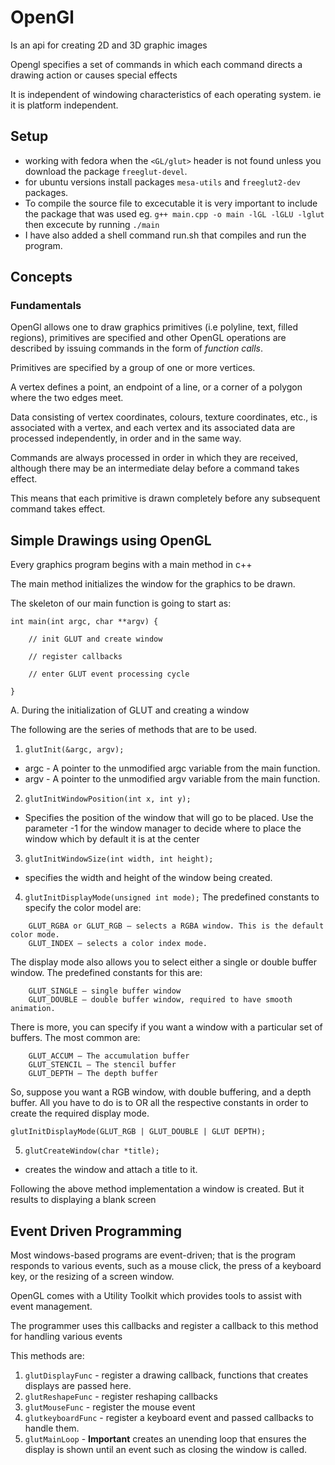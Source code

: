 # OpenGl
Is an api for creating 2D and 3D graphic images

Opengl specifies a set of commands in which each command directs a drawing action or causes special effects

It is independent of windowing characteristics of each operating system. ie it is platform independent.

## Setup
- working with fedora when the `<GL/glut>` header is not found unless you download the package `freeglut-devel`. 
- for ubuntu versions install packages `mesa-utils` and `freeglut2-dev` packages.
- To compile the source file to excecutable it is very important to include the package that was used eg. `g++ main.cpp -o main -lGL -lGLU -lglut` then excecute by running `./main`
- I have also added a shell command run.sh that compiles and run the program.

## Concepts
### Fundamentals
OpenGl allows one to draw graphics primitives (i.e polyline, text, filled regions), primitives are specified and other OpenGL operations are described by issuing commands in the form of *function calls*.

Primitives are specified by a group of one or more vertices.

A vertex defines a point, an endpoint of a line, or a corner of a polygon where the two edges meet.

Data consisting of vertex coordinates, colours, texture coordinates, etc., is associated with a vertex, and each vertex and its associated data are processed independently, in order and in the same way.

Commands are always processed in order in which they are received, although there may be an intermediate delay before a command takes effect.

This means that each primitive is drawn completely before any subsequent command takes effect.

## Simple Drawings using OpenGL
Every graphics program begins with a main method in c++ 

The main method initializes the window for the graphics to be drawn.

The skeleton of our main function is going to start as:

```
int main(int argc, char **argv) {

	// init GLUT and create window

	// register callbacks

	// enter GLUT event processing cycle

}
```

A. During the initialization of GLUT and creating a window

The following are the series of methods that are to be used.

1. `glutInit(&argc, argv);`
- argc - A pointer to the unmodified argc variable from the main function.
- argv - A pointer to the unmodified argv variable from the main function.

2. `glutInitWindowPosition(int x, int y);`
- Specifies the position of the window that will go to be placed. Use the parameter -1 for the window manager to decide where to place the window which by default it is at the center

3. `glutInitWindowSize(int width, int height);`
- specifies the width and height of the window being created.

4. `glutInitDisplayMode(unsigned int mode);`
The predefined constants to specify the color model are:
```
    GLUT_RGBA or GLUT_RGB – selects a RGBA window. This is the default color mode.
    GLUT_INDEX – selects a color index mode.
```
The display mode also allows you to select either a single or double buffer window. The predefined constants for this are:
```
    GLUT_SINGLE – single buffer window
    GLUT_DOUBLE – double buffer window, required to have smooth animation.
```
There is more, you can specify if you want a window with a particular set of buffers. The most common are:
```
    GLUT_ACCUM – The accumulation buffer
    GLUT_STENCIL – The stencil buffer
    GLUT_DEPTH – The depth buffer
```
So, suppose you want a RGB window, with double buffering, and a depth buffer. All you have to do is to OR all the respective constants in order to create the required display mode.

```
glutInitDisplayMode(GLUT_RGB | GLUT_DOUBLE | GLUT DEPTH);
```

5. `glutCreateWindow(char *title);`
- creates the window and attach a title to it.

Following the above method implementation a window is created. But it results to displaying a blank screen

## Event Driven Programming
Most windows-based programs are event-driven; that is the program responds to various events, such as a mouse click, the press of a keyboard key, or the resizing of a screen window.

OpenGL comes with a Utility Toolkit which provides tools to assist with event management.

The programmer uses this callbacks and register a callback to this method for handling various events

This methods are:
1. `glutDisplayFunc` - register a drawing callback, functions that creates displays are passed here.
2. `glutReshapeFunc` - register reshaping callbacks
3. `glutMouseFunc` - register the mouse event
4. `glutkeyboardFunc` - register a keyboard event and passed callbacks to handle them.
5. `glutMainLoop` - **Important** creates an unending loop that ensures the display is shown until an event such as closing the window is called.
